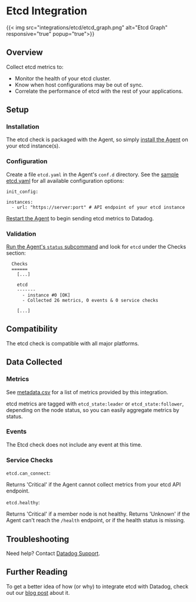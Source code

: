 # Etcd Integration
{{< img src="integrations/etcd/etcd_graph.png" alt="Etcd Graph" responsive="true" popup="true">}}
## Overview

Collect etcd metrics to:

* Monitor the health of your etcd cluster.
* Know when host configurations may be out of sync.
* Correlate the performance of etcd with the rest of your applications.

## Setup
### Installation

The etcd check is packaged with the Agent, so simply [install the Agent](https://app.datadoghq.com/account/settings#agent) on your etcd instance(s).

### Configuration

Create a file `etcd.yaml` in the Agent's `conf.d` directory. See the [sample etcd.yaml](https://github.com/DataDog/integrations-core/blob/master/etcd/conf.yaml.example) for all available configuration options:

```
init_config:

instances:
  - url: "https://server:port" # API endpoint of your etcd instance
```

[Restart the Agent](https://docs.datadoghq.com/agent/faq/agent-commands/#start-stop-restart-the-agent) to begin sending etcd metrics to Datadog.

### Validation

[Run the Agent's `status` subcommand](https://docs.datadoghq.com/agent/faq/agent-commands/#agent-status-and-information) and look for `etcd` under the Checks section:

```
  Checks
  ======
    [...]

    etcd
    -------
      - instance #0 [OK]
      - Collected 26 metrics, 0 events & 0 service checks

    [...]
```

## Compatibility

The etcd check is compatible with all major platforms.

## Data Collected
### Metrics

See [metadata.csv](https://github.com/DataDog/integrations-core/blob/master/etcd/metadata.csv) for a list of metrics provided by this integration.

etcd metrics are tagged with `etcd_state:leader` or `etcd_state:follower`, depending on the node status, so you can easily aggregate metrics by status.

### Events
The Etcd check does not include any event at this time.

### Service Checks

`etcd.can_connect`:

Returns 'Critical' if the Agent cannot collect metrics from your etcd API endpoint.

`etcd.healthy`:

Returns 'Critical' if a member node is not healthy. Returns 'Unknown' if the Agent
can't reach the `/health` endpoint, or if the health status is missing.

## Troubleshooting
Need help? Contact [Datadog Support](http://docs.datadoghq.com/help/).

## Further Reading
To get a better idea of how (or why) to integrate etcd with Datadog, check out our [blog post](https://www.datadoghq.com/blog/monitor-etcd-performance/) about it.
